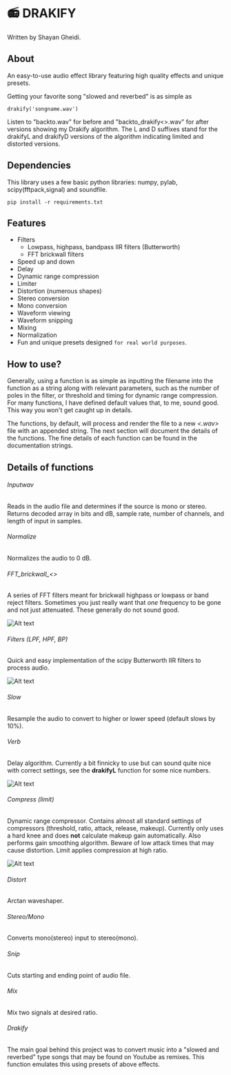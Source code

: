 # 📻 DRAKIFY
Written by Shayan Gheidi. 
## About
An easy-to-use audio effect library featuring high quality effects and unique presets. 

Getting your favorite song "slowed and reverbed" is as simple as

    drakify('songname.wav')
    
 Listen to "backto.wav" for before and "backto_drakify<>.wav" for after versions showing my Drakify algorithm. The L and D suffixes stand for the drakifyL and drakifyD versions of the algorithm indicating limited and distorted versions.
  
## Dependencies

This library uses a few basic python libraries: numpy, pylab, scipy(fftpack,signal) and soundfile.

    pip install -r requirements.txt

## Features 
- Filters
   - Lowpass, highpass, bandpass IIR filters (Butterworth)
   - FFT brickwall filters
- Speed up and down
- Delay
- Dynamic range compression 
- Limiter 
- Distortion (numerous shapes)
- Stereo conversion
- Mono conversion
- Waveform viewing
- Waveform snipping
- Mixing
- Normalization
- Fun and unique presets designed `for real world purposes`.

## How to use?

Generally, using a function is as simple as inputting the filename into the function as a string along with relevant parameters, 
such as the number of poles in the filter, or threshold and timing for dynamic range compression. For many functions,
I have defined default values that, to me, sound good. This way you won't get caught up in details.

The functions, by default, will process and render the file to a new *<.wav>* file with an appended string. The next section
will document the details of the functions. The fine details of each function can be found in the documentation strings.

## Details of functions

###### Inputwav

Reads in the audio file and determines if the source is mono or stereo. Returns decoded array in bits and dB, sample rate, number of 
channels, and length of input in samples.

###### Normalize

Normalizes the audio to 0 dB. 

###### FFT_brickwall_<>

A series of FFT filters meant for brickwall highpass or lowpass or band reject filters. Sometimes you just really want that *one* frequency to be gone 
and not just attenuated.
These generally do not sound good.

![Alt text](pic/FFT_Filter.png?raw=true "FFT HPF at 200 Hz. Notice the ringing introduced in the time domain in the filtered data.")

###### Filters (LPF, HPF, BP)

Quick and easy implementation of the scipy Butterworth IIR filters to process audio.

![Alt text](pic/Filter.png?raw=true "Single pole HPF at 200 Hz.")

###### Slow

Resample the audio to convert to higher or lower speed (default slows by 10%).

###### Verb

Delay algorithm. Currently a bit finnicky to use but can sound quite nice with correct settings, see the **drakifyL** function for some nice numbers.

![Alt text](pic/delay.png?raw=true "Illustration of the delay algorithm. The original signal is repeated <y> times with reduced amplitude at <x> sample spacing")

###### Compress (limit)

Dynamic range compressor. Contains almost all standard settings of compressors (threshold, ratio, attack, release, makeup). Currently only uses a hard knee and does **not** calculate makeup gain automatically. Also performs gain smoothing algorithm. Beware of low attack times that may cause distortion. Limit applies compression at high ratio.

![Alt text](pic/Compressor.png?raw=true "Dynamic range compression and gain reduction curves.")

###### Distort

Arctan waveshaper.

###### Stereo/Mono

Converts mono(stereo) input to stereo(mono).

###### Snip

Cuts starting and ending point of audio file.

###### Mix

Mix two signals at desired ratio.

###### Drakify

The main goal behind this project was to convert music into a "slowed and reverbed" type songs that may be found on Youtube as remixes. This function emulates this using presets of above effects.
